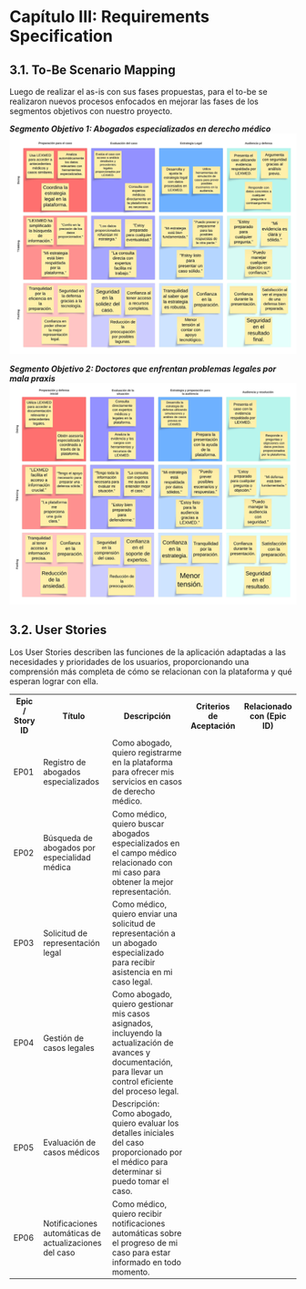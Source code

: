 # Capítulo III: Requirements Specification

## 3.1. To-Be Scenario Mapping

Luego de realizar el as-is con sus fases propuestas, para el to-be se realizaron nuevos procesos enfocados en mejorar las fases de los segmentos objetivos con nuestro proyecto. 

**_Segmento Objetivo 1: Abogados especializados en derecho médico_**
![alt text](<https://raw.githubusercontent.com/LexMedd/Informe-TF/Chapter-03/assets/imgs/TOBE%20scenario%20abogados.jpeg>)

**_Segmento Objetivo 2: Doctores que enfrentan problemas legales por mala praxis_**
![alt text](<https://raw.githubusercontent.com/LexMedd/Informe-TF/Chapter-03/assets/imgs/TOBE%20scenario%20doctores.jpeg>)

## 3.2. User Stories

Los User Stories describen las funciones de la aplicación adaptadas a las necesidades y prioridades de los usuarios, proporcionando una comprensión más completa de cómo se relacionan con la plataforma y qué esperan lograr con ella.

<table>
    <tr>
        <th>Epic / Story ID</th>
        <th>Título</th>
        <th>Descripción</th>
        <th>Criterios de Aceptación</th>
        <th>Relacionado con (Epic ID)</th>
    </tr>
    <tr>
        <td>EP01</td>
        <td>Registro de abogados especializados</td>
        <td>Como abogado, quiero registrarme en la plataforma para ofrecer mis servicios en casos de derecho médico.</td>
        <td></td>
        <td></td>
    </tr>
    <tr>
        <td>EP02</td>
        <td>Búsqueda de abogados por especialidad médica</td>
        <td>Como médico, quiero buscar abogados especializados en el campo médico relacionado con mi caso para obtener la mejor representación.</td>
        <td></td>
        <td></td>
    </tr>
    <tr>
        <td>EP03</td>
        <td>Solicitud de representación legal</td>
        <td>Como médico, quiero enviar una solicitud de representación a un abogado especializado para recibir asistencia en mi caso legal.</td>
        <td></td>
        <td></td>
    </tr>
    <tr>
        <td>EP04</td>
        <td>Gestión de casos legales</td>
        <td>Como abogado, quiero gestionar mis casos asignados, incluyendo la actualización de avances y documentación, para llevar un control eficiente del proceso legal.</td>
        <td></td>
        <td></td>
    </tr>
    <tr>
    <tr>
        <td>EP05</td>
        <td>Evaluación de casos médicos</td>
        <td>Descripción: Como abogado, quiero evaluar los detalles iniciales del caso proporcionado por el médico para determinar si puedo tomar el caso.</td>
        <td></td>
        <td></td>
    </tr>
    <tr>
        <td>EP06</td>
        <td>Notificaciones automáticas de actualizaciones del caso</td>
        <td>Como médico, quiero recibir notificaciones automáticas sobre el progreso de mi caso para estar informado en todo momento.</td>
        <td></td>
        <td></td>
    </tr>
</table>


